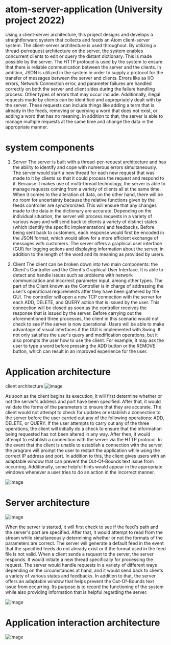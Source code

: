 # atom-server-application (University project 2022)

Using a client-server architecture, this project designs and develops a straightforward system that collects and feeds an Atom client-server system. The client-server architecture is used throughout. By utilizing a thread-perrequest architecture on the server, the system enables concurrent clients to edit or query the distant dictionary. This is made possible by the server. The HTTP protocol is used by the system to ensure that there is reliable communication between the server and the clients. In addition, JSON is utilized in the system in order to supply a protocol for the transfer of messages between the server and clients. Errors like as I/O errors, Network Connection error, and parameter failures are handled correctly on both the server and client sides during the failure handling process. Other types of errors that may occur include: Additionally, illegal requests made by clients can be identified and appropriately dealt with by the server. These requests can include things like adding a term that is already in the feeds, removing or querying a word that does not exist, or adding a word that has no meaning.
In addition to that, the server is able to manage multiple requests at the same time and change the data in the appropriate manner.

# system components 

1. Server
The server is built with a thread-per-request architecture and has the ability to identify and cope with numerous errors simultaneously. The server would start a new thread for each new request that was made to it by clients so that it could process the request and respond to it. Because it makes use of multi-thread technology, the server is able to manage requests coming from a variety of clients all at the same time. When it comes to the alteration of data, on the other hand, there will be no room for uncertainty because the relative functions given by the feeds controller are synchronized. This will ensure that any changes made to the data in the dictionary are accurate. 
Depending on the individual situation, the server will process requests in a variety of various ways and will send back to clients a variety of distinct states (which identify the specific implementation) and feedbacks. Before being sent back to customers, each response would first be encoded in the JSON format, which would allow for a more efficient exchange of messages with customers. The server offers a graphical user interface (GUI) for logging actions and displaying information about the server, in addition to the length of the word and its meaning as provided by users.

2. Client 
The client can be broken down into two main components: the Client's Controller and the Client's Graphical User Interface. It is able to detect and handle issues such as problems with network communication and incorrect parameter input, among other types. The part of the Client known as the Controller is in charge of addressing the user's operational requirements after they have been gathered by the GUI. The controller will open a new TCP connection with the server for each ADD, DELETE, and QUERY action that is issued by the user. This connection will be closed as soon as the controller receives the response that is issued by the server. Before carrying out the aforementioned three processes, the client in this scenario would not check to see if the server is now operational. Users will be able to make advantage of visual interfaces if the GUI is implemented with Swing.
It not only satisfies the user's query and modification operations, but it also prompts the user how to use the client. For example, it may ask the user to type a word before pressing the ADD button or the REMOVE button, which can result in an improved experience for the user.

# Application architecture

client architecture 
![image](https://user-images.githubusercontent.com/43500022/196088992-84c4e6e9-76a1-4956-9c49-f279ae04f301.png)

As soon as the client begins its execution, it will first determine whether or not the server's address and port have been specified. After that, it would validate the forms of the parameters to ensure that they are accurate. The client would not attempt to check for updates or establish a connection to the server before the user carried out any of the following operations: ADD, DELETE, or QUERY.
If the user attempts to carry out any of the three operations, the client will initially do a check to ensure that the information being requested has not been altered in any way. After then, it would attempt to establish a connection with the server via the HTTP protocol. In the event that the client is unable to establish a connection with the server, the program will prompt the user to restart the application while using the correct IP address and port.
In addition to this, the client gives users with an adaptable window that can prevent the Out-Of-Bounds text issue from occurring. Additionally, some helpful hints would appear in the appropriate windows whenever a user tries to do an action in the incorrect manner.

![image](https://user-images.githubusercontent.com/43500022/196089083-9eeba072-b445-4d46-91df-221e333b89ba.png)

# Server architecture
![image](https://user-images.githubusercontent.com/43500022/196089100-2513b20b-5d14-49bb-b137-57c830a8e05e.png)

When the server is started, it will first check to see if the feed's path and the server's port are specified. After that, it would attempt to read from the stream while simultaneously determining whether or not the formats of the parameters are correct. The server will generate a default feed in the event that the specified feeds do not already exist or if the format used in the feed file is not valid.
When a client sends a request to the server, the server responds. It would initiate a new thread specifically for processing the request. The server would handle requests in a variety of different ways depending on the circumstances at hand, and it would send back to clients a variety of various states and feedbacks.
In addition to that, the server offers an adaptable window that helps prevent the Out-Of-Bounds text issue from occurring. Its purpose is to record the functioning of the system while also providing information that is helpful regarding the server. 

![image](https://user-images.githubusercontent.com/43500022/196089129-c01b299a-dfd4-4bb0-a417-695402a114a8.png)

# Application interaction architecture
![image](https://user-images.githubusercontent.com/43500022/196089174-5733db79-d34d-47c8-a024-8d70405272f9.png)





